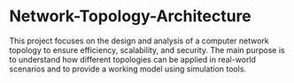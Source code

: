 # Network-Topology-Architecture
This project focuses on the design and analysis of a computer network topology to ensure efficiency, scalability, and security. The main purpose is to understand how different topologies can be applied in real-world scenarios and to provide a working model using simulation tools.
